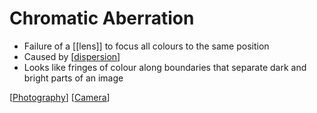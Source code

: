 # Chromatic Aberration

- Failure of a [[lens]] to focus all colours to the same position
- Caused by [[dispersion]]
- Looks like fringes of colour along boundaries that separate dark and bright parts of an image

[[Photography]] [[Camera]]

[//begin]: # "Autogenerated link references for markdown compatibility"
[dispersion]: dispersion "Dispersion"
[Photography]: photography "Photography"
[Camera]: camera "Camera"
[//end]: # "Autogenerated link references"